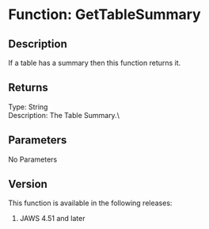 # Function: GetTableSummary

## Description

If a table has a summary then this function returns it.

## Returns

Type: String\
Description: The Table Summary.\

## Parameters

No Parameters

## Version

This function is available in the following releases:

1.  JAWS 4.51 and later
